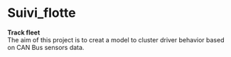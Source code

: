# Suivi_flotte
**Track fleet**
<br/>The aim of this project is to creat a model to cluster driver behavior based on CAN Bus sensors data.
<br/>

